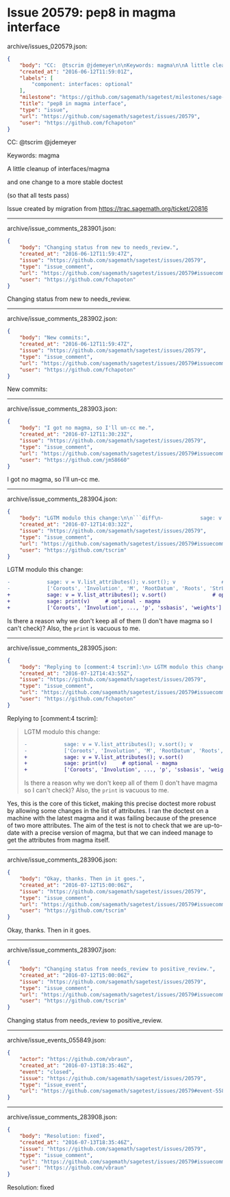 # Issue 20579: pep8 in magma interface

archive/issues_020579.json:
```json
{
    "body": "CC:  @tscrim @jdemeyer\n\nKeywords: magma\n\nA little cleanup of interfaces/magma\n\nand one change to a more stable doctest\n\n(so that all tests pass)\n\nIssue created by migration from https://trac.sagemath.org/ticket/20816\n\n",
    "created_at": "2016-06-12T11:59:01Z",
    "labels": [
        "component: interfaces: optional"
    ],
    "milestone": "https://github.com/sagemath/sagetest/milestones/sage-7.3",
    "title": "pep8 in magma interface",
    "type": "issue",
    "url": "https://github.com/sagemath/sagetest/issues/20579",
    "user": "https://github.com/fchapoton"
}
```
CC:  @tscrim @jdemeyer

Keywords: magma

A little cleanup of interfaces/magma

and one change to a more stable doctest

(so that all tests pass)

Issue created by migration from https://trac.sagemath.org/ticket/20816





---

archive/issue_comments_283901.json:
```json
{
    "body": "Changing status from new to needs_review.",
    "created_at": "2016-06-12T11:59:47Z",
    "issue": "https://github.com/sagemath/sagetest/issues/20579",
    "type": "issue_comment",
    "url": "https://github.com/sagemath/sagetest/issues/20579#issuecomment-283901",
    "user": "https://github.com/fchapoton"
}
```

Changing status from new to needs_review.



---

archive/issue_comments_283902.json:
```json
{
    "body": "New commits:",
    "created_at": "2016-06-12T11:59:47Z",
    "issue": "https://github.com/sagemath/sagetest/issues/20579",
    "type": "issue_comment",
    "url": "https://github.com/sagemath/sagetest/issues/20579#issuecomment-283902",
    "user": "https://github.com/fchapoton"
}
```

New commits:



---

archive/issue_comments_283903.json:
```json
{
    "body": "I got no magma, so I'll un-cc me.",
    "created_at": "2016-07-12T11:30:23Z",
    "issue": "https://github.com/sagemath/sagetest/issues/20579",
    "type": "issue_comment",
    "url": "https://github.com/sagemath/sagetest/issues/20579#issuecomment-283903",
    "user": "https://github.com/jm58660"
}
```

I got no magma, so I'll un-cc me.



---

archive/issue_comments_283904.json:
```json
{
    "body": "LGTM modulo this change:\n\n```diff\n-            sage: v = V.list_attributes(); v.sort(); v               # optional - magma\n-            ['Coroots', 'Involution', 'M', 'RootDatum', 'Roots', 'StrLocalData', 'T', 'decomp', 'eisen', 'exthom', 'hSplit', 'ip_form', 'p', 'ssbasis', 'weights']\n+            sage: v = V.list_attributes(); v.sort()               # optional - magma\n+            sage: print(v)     # optional - magma\n+            ['Coroots', 'Involution', ..., 'p', 'ssbasis', 'weights']\n```\nIs there a reason why we don't keep all of them (I don't have magma so I can't check)? Also, the `print` is vacuous to me.",
    "created_at": "2016-07-12T14:03:32Z",
    "issue": "https://github.com/sagemath/sagetest/issues/20579",
    "type": "issue_comment",
    "url": "https://github.com/sagemath/sagetest/issues/20579#issuecomment-283904",
    "user": "https://github.com/tscrim"
}
```

LGTM modulo this change:

```diff
-            sage: v = V.list_attributes(); v.sort(); v               # optional - magma
-            ['Coroots', 'Involution', 'M', 'RootDatum', 'Roots', 'StrLocalData', 'T', 'decomp', 'eisen', 'exthom', 'hSplit', 'ip_form', 'p', 'ssbasis', 'weights']
+            sage: v = V.list_attributes(); v.sort()               # optional - magma
+            sage: print(v)     # optional - magma
+            ['Coroots', 'Involution', ..., 'p', 'ssbasis', 'weights']
```
Is there a reason why we don't keep all of them (I don't have magma so I can't check)? Also, the `print` is vacuous to me.



---

archive/issue_comments_283905.json:
```json
{
    "body": "Replying to [comment:4 tscrim]:\n> LGTM modulo this change:\n> \n> ```diff\n> -            sage: v = V.list_attributes(); v.sort(); v               # optional - magma\n> -            ['Coroots', 'Involution', 'M', 'RootDatum', 'Roots', 'StrLocalData', 'T', 'decomp', 'eisen', 'exthom', 'hSplit', 'ip_form', 'p', 'ssbasis', 'weights']\n> +            sage: v = V.list_attributes(); v.sort()               # optional - magma\n> +            sage: print(v)     # optional - magma\n> +            ['Coroots', 'Involution', ..., 'p', 'ssbasis', 'weights']\n> ```\n> Is there a reason why we don't keep all of them (I don't have magma so I can't check)? Also, the `print` is vacuous to me.\n\n\nYes, this is the core of this ticket, making this precise doctest more robust\nby allowing some changes in the list of attributes. I ran the doctest on a machine with the latest magma and it was failing because of the presence of two more attributes. The aim of the test is not to check that we are up-to-date with a precise version of magma, but that we can indeed manage to get the attributes from magma itself.",
    "created_at": "2016-07-12T14:43:55Z",
    "issue": "https://github.com/sagemath/sagetest/issues/20579",
    "type": "issue_comment",
    "url": "https://github.com/sagemath/sagetest/issues/20579#issuecomment-283905",
    "user": "https://github.com/fchapoton"
}
```

Replying to [comment:4 tscrim]:
> LGTM modulo this change:
> 
> ```diff
> -            sage: v = V.list_attributes(); v.sort(); v               # optional - magma
> -            ['Coroots', 'Involution', 'M', 'RootDatum', 'Roots', 'StrLocalData', 'T', 'decomp', 'eisen', 'exthom', 'hSplit', 'ip_form', 'p', 'ssbasis', 'weights']
> +            sage: v = V.list_attributes(); v.sort()               # optional - magma
> +            sage: print(v)     # optional - magma
> +            ['Coroots', 'Involution', ..., 'p', 'ssbasis', 'weights']
> ```
> Is there a reason why we don't keep all of them (I don't have magma so I can't check)? Also, the `print` is vacuous to me.


Yes, this is the core of this ticket, making this precise doctest more robust
by allowing some changes in the list of attributes. I ran the doctest on a machine with the latest magma and it was failing because of the presence of two more attributes. The aim of the test is not to check that we are up-to-date with a precise version of magma, but that we can indeed manage to get the attributes from magma itself.



---

archive/issue_comments_283906.json:
```json
{
    "body": "Okay, thanks. Then in it goes.",
    "created_at": "2016-07-12T15:00:06Z",
    "issue": "https://github.com/sagemath/sagetest/issues/20579",
    "type": "issue_comment",
    "url": "https://github.com/sagemath/sagetest/issues/20579#issuecomment-283906",
    "user": "https://github.com/tscrim"
}
```

Okay, thanks. Then in it goes.



---

archive/issue_comments_283907.json:
```json
{
    "body": "Changing status from needs_review to positive_review.",
    "created_at": "2016-07-12T15:00:06Z",
    "issue": "https://github.com/sagemath/sagetest/issues/20579",
    "type": "issue_comment",
    "url": "https://github.com/sagemath/sagetest/issues/20579#issuecomment-283907",
    "user": "https://github.com/tscrim"
}
```

Changing status from needs_review to positive_review.



---

archive/issue_events_055849.json:
```json
{
    "actor": "https://github.com/vbraun",
    "created_at": "2016-07-13T18:35:46Z",
    "event": "closed",
    "issue": "https://github.com/sagemath/sagetest/issues/20579",
    "type": "issue_event",
    "url": "https://github.com/sagemath/sagetest/issues/20579#event-55849"
}
```



---

archive/issue_comments_283908.json:
```json
{
    "body": "Resolution: fixed",
    "created_at": "2016-07-13T18:35:46Z",
    "issue": "https://github.com/sagemath/sagetest/issues/20579",
    "type": "issue_comment",
    "url": "https://github.com/sagemath/sagetest/issues/20579#issuecomment-283908",
    "user": "https://github.com/vbraun"
}
```

Resolution: fixed
